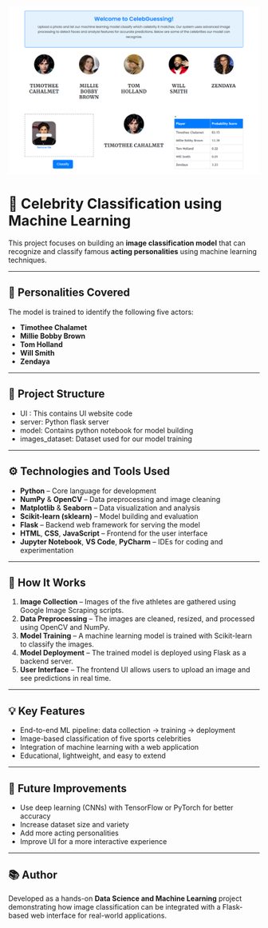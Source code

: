 ![Demo of CelebGuessing](images_dataset/demo_of_website.png)

# 🧠 Celebrity Classification using Machine Learning

This project focuses on building an **image classification model** that can recognize and classify famous **acting personalities** using machine learning techniques.

---

## 🏅 Personalities Covered

The model is trained to identify the following five actors:

- **Timothee Chalamet**
- **Millie Bobby Brown**
- **Tom Holland**
- **Will Smith**
- **Zendaya**

---

## 📁 Project Structure

- UI : This contains UI website code
- server: Python flask server
- model: Contains python notebook for model building
- images_dataset: Dataset used for our model training

---

## ⚙️ Technologies and Tools Used

- **Python** – Core language for development  
- **NumPy** & **OpenCV** – Data preprocessing and image cleaning  
- **Matplotlib** & **Seaborn** – Data visualization and analysis  
- **Scikit-learn (sklearn)** – Model building and evaluation  
- **Flask** – Backend web framework for serving the model  
- **HTML**, **CSS**, **JavaScript** – Frontend for the user interface  
- **Jupyter Notebook**, **VS Code**, **PyCharm** – IDEs for coding and experimentation  

---

## 🚀 How It Works

1. **Image Collection** – Images of the five athletes are gathered using Google Image Scraping scripts.  
2. **Data Preprocessing** – The images are cleaned, resized, and processed using OpenCV and NumPy.  
3. **Model Training** – A machine learning model is trained with Scikit-learn to classify the images.  
4. **Model Deployment** – The trained model is deployed using Flask as a backend server.  
5. **User Interface** – The frontend UI allows users to upload an image and see predictions in real time.

---

## 💡 Key Features

- End-to-end ML pipeline: data collection → training → deployment  
- Image-based classification of five sports celebrities  
- Integration of machine learning with a web application  
- Educational, lightweight, and easy to extend  

---

## 🧩 Future Improvements

- Use deep learning (CNNs) with TensorFlow or PyTorch for better accuracy  
- Increase dataset size and variety  
- Add more acting personalities  
- Improve UI for a more interactive experience  

---

## 📚 Author

Developed as a hands-on **Data Science and Machine Learning** project demonstrating how image classification can be integrated with a Flask-based web interface for real-world applications.
